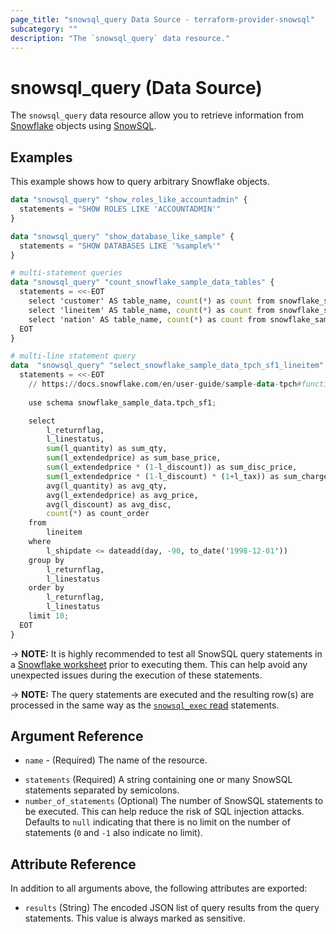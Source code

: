 ```yaml
---
page_title: "snowsql_query Data Source - terraform-provider-snowsql"
subcategory: ""
description: "The `snowsql_query` data resource."
---
```


# snowsql_query (Data Source)

The `snowsql_query` data resource allow you to retrieve information from [Snowflake](https://www.snowflake.com) objects using [SnowSQL](https://docs.snowflake.com/en/user-guide/snowsql.html).

## Examples

This example shows how to query arbitrary Snowflake objects.

```terraform
data "snowsql_query" "show_roles_like_accountadmin" {
  statements = "SHOW ROLES LIKE 'ACCOUNTADMIN'"
}

data "snowsql_query" "show_database_like_sample" {
  statements = "SHOW DATABASES LIKE '%sample%'"
}

# multi-statement queries
data "snowsql_query" "count_snowflake_sample_data_tables" {
  statements = <<-EOT
    select 'customer' AS table_name, count(*) as count from snowflake_sample_data.tpch_sf1.customer;
    select 'lineitem' AS table_name, count(*) as count from snowflake_sample_data.tpch_sf1.lineitem;
    select 'nation' AS table_name, count(*) as count from snowflake_sample_data.tpch_sf1.nation;
  EOT
}

# multi-line statement query
data  "snowsql_query" "select_snowflake_sample_data_tpch_sf1_lineitem" {
  statements = <<-EOT
    // https://docs.snowflake.com/en/user-guide/sample-data-tpch#functional-query-definition
    
    use schema snowflake_sample_data.tpch_sf1;

    select
        l_returnflag,
        l_linestatus,
        sum(l_quantity) as sum_qty,
        sum(l_extendedprice) as sum_base_price,
        sum(l_extendedprice * (1-l_discount)) as sum_disc_price,
        sum(l_extendedprice * (1-l_discount) * (1+l_tax)) as sum_charge,
        avg(l_quantity) as avg_qty,
        avg(l_extendedprice) as avg_price,
        avg(l_discount) as avg_disc,
        count(*) as count_order
    from
        lineitem
    where
        l_shipdate <= dateadd(day, -90, to_date('1998-12-01'))
    group by
        l_returnflag,
        l_linestatus
    order by
        l_returnflag,
        l_linestatus
    limit 10;
  EOT
}
```

-> **NOTE:** It is highly recommended to test all SnowSQL query statements in a [Snowflake worksheet](https://docs.snowflake.com/en/user-guide/ui-worksheet) prior to executing them. This can help avoid any unexpected issues during the execution of these statements.

-> **NOTE:** The query statements are executed and the resulting row(s) are processed in the same way as the [`snowsql_exec` read](https://registry.terraform.io/providers/aidanmelen/snowsql/latest/docs/resources/exec#query-snowflake-with-read-statements) statements.

## Argument Reference

* `name` - (Required) The name of the resource.
- `statements` (Required) A string containing one or many SnowSQL statements separated by semicolons.
- `number_of_statements` (Optional) The number of SnowSQL statements to be executed. This can help reduce the risk of SQL injection attacks. Defaults to `null` indicating that there is no limit on the number of statements (`0` and `-1` also indicate no limit).

## Attribute Reference

In addition to all arguments above, the following attributes are exported:

- `results` (String) The encoded JSON list of query results from the query statements. This value is always marked as sensitive.